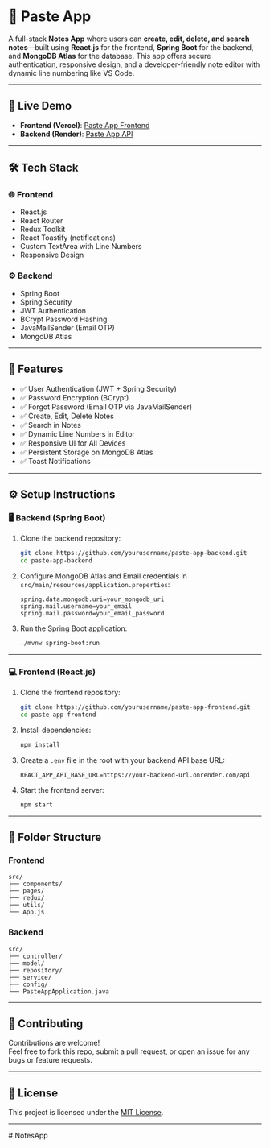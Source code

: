 # 📝 Paste App

A full-stack **Notes App** where users can **create, edit, delete, and search notes**—built using **React.js** for the frontend, **Spring Boot** for the backend, and **MongoDB Atlas** for the database. This app offers secure authentication, responsive design, and a developer-friendly note editor with dynamic line numbering like VS Code.

---

## 🚀 Live Demo

- **Frontend (Vercel)**: [Paste App Frontend](https://paste-app-git-main-rohit-0000s-projects.vercel.app/home)  
- **Backend (Render)**: [Paste App API](https://pasteapp-deployment.onrender.com)

---

## 🛠️ Tech Stack

### 🌐 Frontend
- React.js
- React Router
- Redux Toolkit
- React Toastify (notifications)
- Custom TextArea with Line Numbers
- Responsive Design

### ⚙️ Backend
- Spring Boot
- Spring Security
- JWT Authentication
- BCrypt Password Hashing
- JavaMailSender (Email OTP)
- MongoDB Atlas

---

## 🔐 Features

- ✅ User Authentication (JWT + Spring Security)
- ✅ Password Encryption (BCrypt)
- ✅ Forgot Password (Email OTP via JavaMailSender)
- ✅ Create, Edit, Delete Notes
- ✅ Search in Notes
- ✅ Dynamic Line Numbers in Editor
- ✅ Responsive UI for All Devices
- ✅ Persistent Storage on MongoDB Atlas
- ✅ Toast Notifications

---

## ⚙️ Setup Instructions

### 🖥 Backend (Spring Boot)

1. Clone the backend repository:
   ```bash
   git clone https://github.com/yourusername/paste-app-backend.git
   cd paste-app-backend
   ```

2. Configure MongoDB Atlas and Email credentials in `src/main/resources/application.properties`:
   ```properties
   spring.data.mongodb.uri=your_mongodb_uri
   spring.mail.username=your_email
   spring.mail.password=your_email_password
   ```

3. Run the Spring Boot application:
   ```bash
   ./mvnw spring-boot:run
   ```

---

### 💻 Frontend (React.js)

1. Clone the frontend repository:
   ```bash
   git clone https://github.com/yourusername/paste-app-frontend.git
   cd paste-app-frontend
   ```

2. Install dependencies:
   ```bash
   npm install
   ```

3. Create a `.env` file in the root with your backend API base URL:
   ```env
   REACT_APP_API_BASE_URL=https://your-backend-url.onrender.com/api
   ```

4. Start the frontend server:
   ```bash
   npm start
   ```

---

## 📂 Folder Structure

### Frontend
```
src/
├── components/
├── pages/
├── redux/
├── utils/
└── App.js
```

### Backend
```
src/
├── controller/
├── model/
├── repository/
├── service/
├── config/
└── PasteAppApplication.java
```

---

## 🤝 Contributing

Contributions are welcome!  
Feel free to fork this repo, submit a pull request, or open an issue for any bugs or feature requests.

---

## 📄 License

This project is licensed under the [MIT License](LICENSE).

---
#   N o t e s A p p  
 